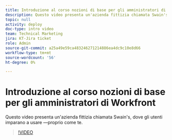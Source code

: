 ```yaml
---
title: Introduzione al corso nozioni di base per gli amministratori di Workfront
description: Questo video presenta un'azienda fittizia chiamata Swain's, dove gli utenti imparano a usare —proprio come te.
topic: null
activity: deploy
doc-type: intro video
team: Technical Marketing
jira: KT-Jira ticket
role: Admin
source-git-commit: a25a49e59ca483246271214886ea4dc9c10e8d66
workflow-type: tm+mt
source-wordcount: '56'
ht-degree: 0%

---
```


# Introduzione al corso nozioni di base per gli amministratori di Workfront

Questo video presenta un&#39;azienda fittizia chiamata Swain&#39;s, dove gli utenti imparano a usare —proprio come te.

>[!VIDEO](https://video.tv.adobe.com/v/335064/?quality=12&learn=on)
